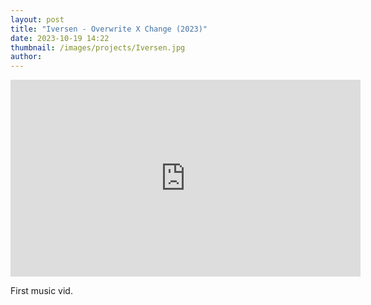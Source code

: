 ```yaml
---
layout: post
title: "Iversen - Overwrite X Change (2023)"
date: 2023-10-19 14:22
thumbnail: /images/projects/Iversen.jpg
author:
---
```

<iframe width="560" height="315" src="https://www.youtube.com/embed/55uTctLBp58?si=lG31IWQpJLC_VIhY" title="YouTube video player" frameborder="0" allow="accelerometer; autoplay; clipboard-write; encrypted-media; gyroscope; picture-in-picture; web-share" allowfullscreen></iframe>

First music vid.
